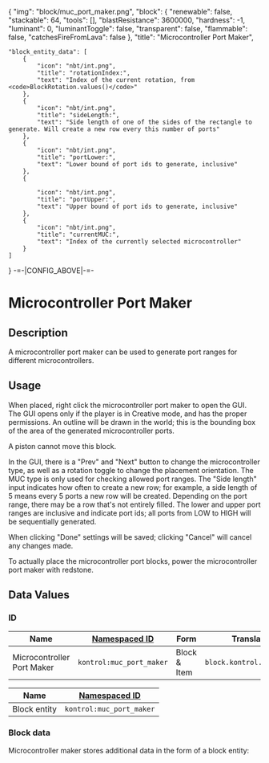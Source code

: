 {
    "img": "block/muc_port_maker.png",
    "block": {
        "renewable": false,
        "stackable": 64,
        "tools": [],
        "blastResistance": 3600000,
        "hardness": -1,
        "luminant": 0,
        "luminantToggle": false,
        "transparent": false,
        "flammable": false,
        "catchesFireFromLava": false
    },
    "title": "Microcontroller Port Maker",

    "block_entity_data": [
        {
            "icon": "nbt/int.png",
            "title": "rotationIndex:",
            "text": "Index of the current rotation, from <code>BlockRotation.values()</code>"
        },
        {
            "icon": "nbt/int.png",
            "title": "sideLength:",
            "text": "Side length of one of the sides of the rectangle to generate. Will create a new row every this number of ports"
        },
        {
            "icon": "nbt/int.png",
            "title": "portLower:",
            "text": "Lower bound of port ids to generate, inclusive"
        },
        {

            "icon": "nbt/int.png",
            "title": "portUpper:",
            "text": "Upper bound of port ids to generate, inclusive"
        },
        {
            "icon": "nbt/int.png",
            "title": "currentMUC:",
            "text": "Index of the currently selected microcontroller"
        }
    ]
}
-=-|CONFIG_ABOVE|-=-


# Microcontroller Port Maker

<ModInfoCard :blockData="block" :img="img" :title="title" />


## Description

A microcontroller port maker can be used to generate port ranges for different microcontrollers.

## Usage

<WikiImage caption="Microcontroller Port Maker GUI" src="/img/muc_port_maker_gui.png" />

When placed, right click the microcontroller port maker to open the GUI. The GUI opens only if the player is in Creative mode, and has the proper permissions. An outline will be 
drawn in the world; this is the bounding box of the area of the generated microcontroller ports.

A piston cannot move this block.

In the GUI, there is a "Prev" and "Next" button to change the microcontroller type, as well as a rotation toggle to change the placement orientation. The MUC type is only used for 
checking allowed port ranges. The "Side length" input indicates how often to create a new row; for example, a side length of 5 means every 5 ports a new row will be created. Depending 
on the port range, there may be a row that's not entirely filled. The lower and upper port ranges are inclusive and indicate port ids; all ports from LOW to HIGH will be sequentially generated.

When clicking "Done" settings will be saved; clicking "Cancel" will cancel any changes made.

To actually place the microcontroller port blocks, power the microcontroller port maker with redstone.


## Data Values

### ID
| Name | [Namespaced ID](https://minecraft.fandom.com/wiki/Namespaced_ID) | Form | Translation Key |
| --- | --- | --- | --- |
| Microcontroller Port Maker | `kontrol:muc_port_maker` | Block & Item | `block.kontrol.muc_port_maker` |

| Name | [Namespaced ID](https://minecraft.fandom.com/wiki/Namespaced_ID) |
| --- | --- |
| Block entity | `kontrol:muc_port_maker` |


### Block data

Microcontroller maker stores additional data in the form of a block entity:

<WikiTree icon="nbt/compound.png" :data="block_entity_data" title="<b>Block entity data</b>" />

